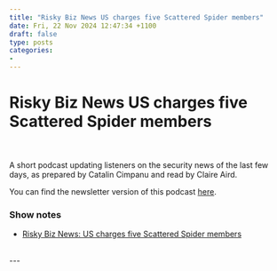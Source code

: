 ```yaml
---
title: "Risky Biz News US charges five Scattered Spider members"
date: Fri, 22 Nov 2024 12:47:34 +1100
draft: false
type: posts
categories: 
- 
---
```

# Risky Biz News US charges five Scattered Spider members

<br/>

<br/>
A short podcast updating listeners on the security news of the last few days, as prepared by Catalin Cimpanu and read by Claire Aird.

You can find the newsletter version of this podcast [here](https://news.risky.biz).

### Show notes

-   [Risky Biz News: US charges five Scattered Spider members](https://news.risky.biz/risky-biz-news-us-charges-five-scattered-spider-members/)

<br/>
---
